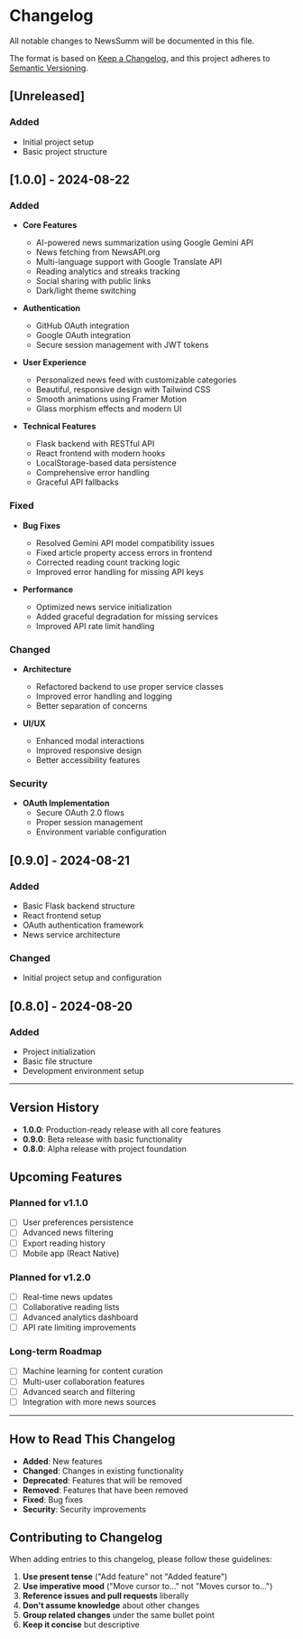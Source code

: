 # Changelog

All notable changes to NewsSumm will be documented in this file.

The format is based on [Keep a Changelog](https://keepachangelog.com/en/1.0.0/),
and this project adheres to [Semantic Versioning](https://semver.org/spec/v2.0.0.html).

## [Unreleased]

### Added
- Initial project setup
- Basic project structure

## [1.0.0] - 2024-08-22

### Added
- **Core Features**
  - AI-powered news summarization using Google Gemini API
  - News fetching from NewsAPI.org
  - Multi-language support with Google Translate API
  - Reading analytics and streaks tracking
  - Social sharing with public links
  - Dark/light theme switching

- **Authentication**
  - GitHub OAuth integration
  - Google OAuth integration
  - Secure session management with JWT tokens

- **User Experience**
  - Personalized news feed with customizable categories
  - Beautiful, responsive design with Tailwind CSS
  - Smooth animations using Framer Motion
  - Glass morphism effects and modern UI

- **Technical Features**
  - Flask backend with RESTful API
  - React frontend with modern hooks
  - LocalStorage-based data persistence
  - Comprehensive error handling
  - Graceful API fallbacks

### Fixed
- **Bug Fixes**
  - Resolved Gemini API model compatibility issues
  - Fixed article property access errors in frontend
  - Corrected reading count tracking logic
  - Improved error handling for missing API keys

- **Performance**
  - Optimized news service initialization
  - Added graceful degradation for missing services
  - Improved API rate limit handling

### Changed
- **Architecture**
  - Refactored backend to use proper service classes
  - Improved error handling and logging
  - Better separation of concerns

- **UI/UX**
  - Enhanced modal interactions
  - Improved responsive design
  - Better accessibility features

### Security
- **OAuth Implementation**
  - Secure OAuth 2.0 flows
  - Proper session management
  - Environment variable configuration

## [0.9.0] - 2024-08-21

### Added
- Basic Flask backend structure
- React frontend setup
- OAuth authentication framework
- News service architecture

### Changed
- Initial project setup and configuration

## [0.8.0] - 2024-08-20

### Added
- Project initialization
- Basic file structure
- Development environment setup

---

## Version History

- **1.0.0**: Production-ready release with all core features
- **0.9.0**: Beta release with basic functionality
- **0.8.0**: Alpha release with project foundation

## Upcoming Features

### Planned for v1.1.0
- [ ] User preferences persistence
- [ ] Advanced news filtering
- [ ] Export reading history
- [ ] Mobile app (React Native)

### Planned for v1.2.0
- [ ] Real-time news updates
- [ ] Collaborative reading lists
- [ ] Advanced analytics dashboard
- [ ] API rate limiting improvements

### Long-term Roadmap
- [ ] Machine learning for content curation
- [ ] Multi-user collaboration features
- [ ] Advanced search and filtering
- [ ] Integration with more news sources

---

## How to Read This Changelog

- **Added**: New features
- **Changed**: Changes in existing functionality
- **Deprecated**: Features that will be removed
- **Removed**: Features that have been removed
- **Fixed**: Bug fixes
- **Security**: Security improvements

## Contributing to Changelog

When adding entries to this changelog, please follow these guidelines:

1. **Use present tense** ("Add feature" not "Added feature")
2. **Use imperative mood** ("Move cursor to..." not "Moves cursor to...")
3. **Reference issues and pull requests** liberally
4. **Don't assume knowledge** about other changes
5. **Group related changes** under the same bullet point
6. **Keep it concise** but descriptive
